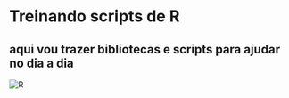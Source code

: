 # Treinando scripts de R

## aqui vou trazer bibliotecas e scripts para ajudar no dia a dia

![R](https://cryptoid.com.br/wp-content/uploads/2018/10/iStock-871148930-1440x564_c.jpg)